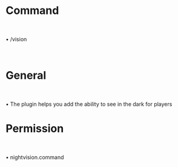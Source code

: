# Command

<br>

• /vision

<br>

# General

<br>

• The plugin helps you add the ability to see in the dark for players

# Permission

<br>

• nightvision.command

<br>

